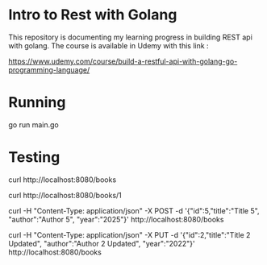 # Intro to Rest with Golang

This repository is documenting my learning progress in building REST api with golang. The course is available in Udemy with this link :

https://www.udemy.com/course/build-a-restful-api-with-golang-go-programming-language/



# Running

go run main.go


# Testing

curl http://localhost:8080/books

curl http://localhost:8080/books/1

curl -H "Content-Type: application/json" -X POST -d '{"id":5,"title":"Title 5", "author":"Author 5", "year":"2025"}' http://localhost:8080/books

curl -H "Content-Type: application/json" -X PUT -d '{"id":2,"title":"Title 2 Updated", "author":"Author 2 Updated", "year":"2022"}' http://localhost:8080/books
